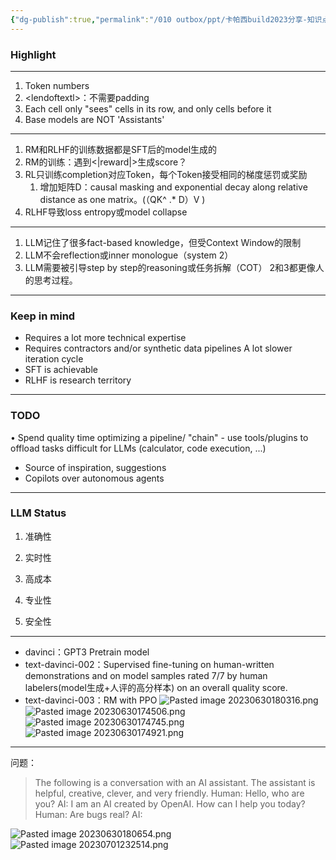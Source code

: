 ```yaml
---
{"dg-publish":true,"permalink":"/010 outbox/ppt/卡帕西build2023分享-知识点整理/"}
---
```


### Highlight

---
1. Token numbers
2. \<lendoftextl>：不需要padding
3. Each cell only "sees" cells in its row, and only cells before it
4. Base models are NOT 'Assistants'

---
1. RM和RLHF的训练数据都是SFT后的model生成的
2. RM的训练：遇到<|reward|>生成score？
3. RL只训练completion对应Token，每个Token接受相同的梯度惩罚或奖励
	1. 增加矩阵D：causal masking and exponential decay along relative distance as one matrix。(（QK^ .* D）V )
4. RLHF导致loss entropy或model collapse

---
1. LLM记住了很多fact-based knowledge，但受Context Window的限制
2. LLM不会reflection或inner monologue（system 2）
3. LLM需要被引导step by step的reasoning或任务拆解（COT）
2和3都更像人的思考过程。

---
### Keep in mind
- Requires a lot more technical expertise
- Requires contractors and/or synthetic data pipelines A lot slower iteration cycle
- SFT is achievable
- RLHF is research territory

---
### TODO

• Spend quality time optimizing a pipeline/ "chain"
	- use tools/plugins to offload tasks difficult for LLMs (calculator, code execution, ...)
- Source of inspiration, suggestions
- Copilots over autonomous agents

---
### LLM Status
 
 1. 准确性

 2. 实时性

 4. 高成本

 5. 专业性

6. 安全性
 
---
- davinci：GPT3 Pretrain model
- text-davinci-002：Supervised fine-tuning on human-written demonstrations and on model samples rated 7/7 by human labelers(model生成+人评的高分样本) on an overall quality score.
- text-davinci-003：RM with PPO
![Pasted image 20230630180316.png](/img/user/990%20Attachment/Pasted%20image%2020230630180316.png)
![Pasted image 20230630174506.png](/img/user/990%20Attachment/Pasted%20image%2020230630174506.png)
![Pasted image 20230630174745.png](/img/user/990%20Attachment/Pasted%20image%2020230630174745.png)
![Pasted image 20230630174921.png](/img/user/990%20Attachment/Pasted%20image%2020230630174921.png)

---
问题：
> The following is a conversation with an AI assistant. The assistant is helpful, creative, clever, and very friendly. Human: Hello, who are you? 
> AI: I am an AI created by OpenAI. How can I help you today? Human: Are bugs real? 
> AI:

![Pasted image 20230630180654.png](/img/user/990%20Attachment/Pasted%20image%2020230630180654.png)
![Pasted image 20230701232514.png](/img/user/990%20Attachment/Pasted%20image%2020230701232514.png)









